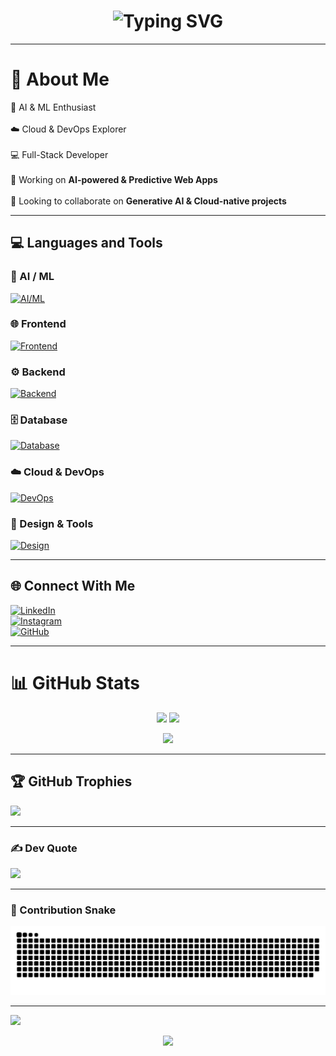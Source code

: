 <!-- Typing Animation -->
<h1 align="center">
  <img src="https://readme-typing-svg.herokuapp.com?font=Fira+Code&weight=600&size=28&pause=1000&color=2AF7F7&center=true&vCenter=true&width=800&lines=Hi+👋,+I'm+Vishwa+Teja;🤖+AI+%26+ML+Engineer;☁️+Cloud+%26+DevOps+Explorer;💻+Full-Stack+Developer" alt="Typing SVG" />
</h1>

---

# 💫 About Me  
🤖 AI & ML Enthusiast <br>  
☁️ Cloud & DevOps Explorer <br>  
💻 Full-Stack Developer <br>  
🔭 Working on **AI-powered & Predictive Web Apps** <br>  
👯 Looking to collaborate on **Generative AI & Cloud-native projects** <br>  
 

---

## 💻 Languages and Tools  

### 🤖 AI / ML  
[![AI/ML](https://skillicons.dev/icons?i=python,tensorflow,pytorch,numpy,opencv,sklearn,pandas)](https://skillicons.dev)  

### 🌐 Frontend  
[![Frontend](https://skillicons.dev/icons?i=html,css,js,ts,react,vue,tailwind,bootstrap,next)](https://skillicons.dev)  

### ⚙️ Backend  
[![Backend](https://skillicons.dev/icons?i=nodejs,express,fastapi,django,postman)](https://skillicons.dev)  

### 🗄️ Database  
[![Database](https://skillicons.dev/icons?i=mongodb,postgres,mysql,sqlite,redis)](https://skillicons.dev)  

### ☁️ Cloud & DevOps  
[![DevOps](https://skillicons.dev/icons?i=aws,docker,kubernetes,jenkins,git,github,linux)](https://skillicons.dev)  

### 🎨 Design & Tools  
[![Design](https://skillicons.dev/icons?i=postman,vscode,ubuntu,windows)](https://skillicons.dev)  

---

## 🌐 Connect With Me  
[![LinkedIn](https://img.shields.io/badge/LinkedIn-%230077B5.svg?logo=linkedin&logoColor=white)](https://linkedin.com/in/-vishwateja)  
[![Instagram](https://img.shields.io/badge/Instagram-%23E4405F.svg?logo=instagram&logoColor=white)](https://instagram.com/_vishwateja)  
[![GitHub](https://img.shields.io/badge/GitHub-%23121011.svg?logo=github&logoColor=white)](https://github.com/vishwateja231)  

---

# 📊 GitHub Stats  
<p align="center">
  <img src="https://github-readme-stats.vercel.app/api?username=vishwateja231&show_icons=true&theme=tokyonight" height="180" />
  <img src="https://github-readme-streak-stats.herokuapp.com/?user=vishwateja231&theme=tokyonight" height="180" />
</p>

<p align="center">
  <img src="https://github-readme-activity-graph.vercel.app/graph?username=vishwateja231&theme=react-dark&hide_border=true&area=true" />
</p>

---

## 🏆 GitHub Trophies  
![](https://github-profile-trophy.vercel.app/?username=vishwateja231&theme=radical&no-frame=false&no-bg=false&margin-w=4)  

---

### ✍️ Dev Quote  
![](https://quotes-github-readme.vercel.app/api?type=horizontal&theme=radical)  

---

### 🐍 Contribution Snake  
<p align="center">
  <img src="https://raw.githubusercontent.com/Platane/snk/output/github-contribution-grid-snake.svg" alt="snake animation" />
</p>

---

[![](https://visitcount.itsvg.in/api?id=vishwateja231&icon=0&color=0)](https://visitcount.itsvg.in)

<p align="center">
  <img src="https://capsule-render.vercel.app/api?type=waving&color=0:2AF7F7,100:008080&height=100&section=footer"/>
</p>
